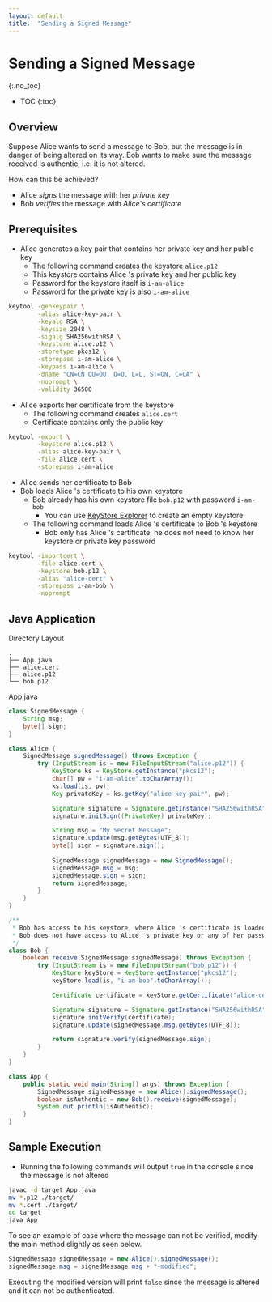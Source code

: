 ```yaml
---
layout: default
title:  "Sending a Signed Message"
---
```


# Sending a Signed Message
{:.no_toc}

* TOC
{:toc}

## Overview
Suppose Alice wants to send a message to Bob, but the message is in danger of being altered on its way. Bob wants to make sure the message received is authentic, i.e. it is not altered. 

How can this be achieved? 
- Alice _signs_ the message with her _private key_
- Bob _verifies_ the message with _Alice's certificate_

## Prerequisites
- Alice generates a key pair that contains her private key and her public key
  - The following command creates the keystore `alice.p12`
  - This keystore contains Alice 's private key and her public key
  - Password for the keystore itself is `i-am-alice`
  - Password for the private key is also `i-am-alice`

```bash
keytool -genkeypair \
        -alias alice-key-pair \
        -keyalg RSA \
        -keysize 2048 \
        -sigalg SHA256withRSA \
        -keystore alice.p12 \
        -storetype pkcs12 \
        -storepass i-am-alice \
        -keypass i-am-alice \
        -dname "CN=CN OU=OU, O=O, L=L, ST=ON, C=CA" \
        -noprompt \
        -validity 36500        
```

- Alice exports her certificate from the keystore
  - The following command creates `alice.cert`
  - Certificate contains only the public key

```bash
keytool -export \
        -keystore alice.p12 \
        -alias alice-key-pair \
        -file alice.cert \
        -storepass i-am-alice
```

- Alice sends her certificate to Bob
- Bob loads Alice 's certificate to his own keystore
  - Bob already has his own keystore file `bob.p12` with password `i-am-bob`
    - You can use [KeyStore Explorer](https://keystore-explorer.org/) to create an empty keystore
  - The following command loads Alice 's certificate to Bob 's keystore
    - Bob only has Alice 's certificate, he does not need to know her keystore or private key password

```bash
keytool -importcert \
        -file alice.cert \
        -keystore bob.p12 \
        -alias "alice-cert" \
        -storepass i-am-bob \
        -noprompt
```

## Java Application
Directory Layout
```plaintext
.
├── App.java
├── alice.cert
├── alice.p12
└── bob.p12
```
App.java
```java
class SignedMessage {
    String msg;
    byte[] sign;
}

class Alice {
    SignedMessage signedMessage() throws Exception {
        try (InputStream is = new FileInputStream("alice.p12")) {
            KeyStore ks = KeyStore.getInstance("pkcs12");
            char[] pw = "i-am-alice".toCharArray();
            ks.load(is, pw);
            Key privateKey = ks.getKey("alice-key-pair", pw);

            Signature signature = Signature.getInstance("SHA256withRSA");
            signature.initSign((PrivateKey) privateKey);

            String msg = "My Secret Message";
            signature.update(msg.getBytes(UTF_8));
            byte[] sign = signature.sign();
            
            SignedMessage signedMessage = new SignedMessage();
            signedMessage.msg = msg;
            signedMessage.sign = sign;
            return signedMessage;
        }
    }
}

/**
 * Bob has access to his keystore, where Alice 's certificate is loaded.
 * Bob does not have access to Alice 's private key or any of her passwords.
 */
class Bob {
    boolean receive(SignedMessage signedMessage) throws Exception {
        try (InputStream is = new FileInputStream("bob.p12")) {
            KeyStore keyStore = KeyStore.getInstance("pkcs12");
            keyStore.load(is, "i-am-bob".toCharArray());

            Certificate certificate = keyStore.getCertificate("alice-cert");

            Signature signature = Signature.getInstance("SHA256withRSA");
            signature.initVerify(certificate);
            signature.update(signedMessage.msg.getBytes(UTF_8));

            return signature.verify(signedMessage.sign);
        }
    }
}

class App {
    public static void main(String[] args) throws Exception {
        SignedMessage signedMessage = new Alice().signedMessage();
        boolean isAuthentic = new Bob().receive(signedMessage);
        System.out.println(isAuthentic);
    }
}
```

## Sample Execution
- Running the following commands will output `true` in the console since the message is not altered
```bash
javac -d target App.java
mv *.p12 ./target/
mv *.cert ./target/
cd target
java App
```

To see an example of case where the message can not be verified, modify the main method slightly as seen below.
```java
SignedMessage signedMessage = new Alice().signedMessage();
signedMessage.msg = signedMessage.msg + "-modified";
```
Executing the modified version will print `false` since the message is altered and it can not be authenticated.
